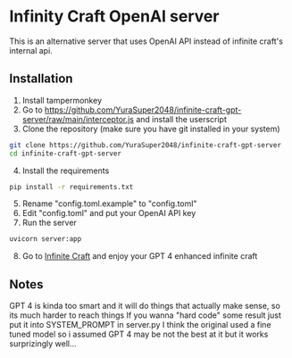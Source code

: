# Infinity Craft OpenAI server
This is an alternative server that uses OpenAI API instead of infinite craft's internal api.

## Installation
1. Install tampermonkey
2. Go to https://github.com/YuraSuper2048/infinite-craft-gpt-server/raw/main/interceptor.js and install the userscript
3. Clone the repository (make sure you have git installed in your system)
```sh
git clone https://github.com/YuraSuper2048/infinite-craft-gpt-server
cd infinite-craft-gpt-server
```
4. Install the requirements
```sh
pip install -r requirements.txt
```
5. Rename "config.toml.example" to "config.toml"
6. Edit "config.toml" and put your OpenAI API key
7. Run the server
```sh
uvicorn server:app
```
8. Go to [Infinite Craft](https://neal.fun/infinite-craft/) and enjoy your GPT 4 enhanced infinite craft

## Notes
GPT 4 is kinda too smart and it will do things that actually make sense, so its much harder to reach things
If you wanna "hard code" some result just put it into SYSTEM_PROMPT in server.py
I think the original used a fine tuned model so i assumed GPT 4 may be not the best at it but it works surprizingly well...